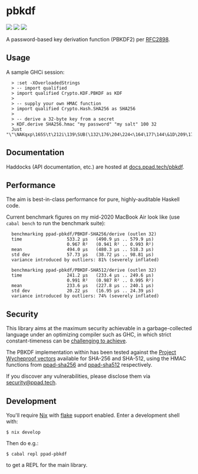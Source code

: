 # pbkdf

[![](https://img.shields.io/hackage/v/ppad-pbkdf?color=blue)](https://hackage.haskell.org/package/ppad-pbkdf)
![](https://img.shields.io/badge/license-MIT-brightgreen)
[![](https://img.shields.io/badge/haddock-pbkdf-lightblue)](https://docs.ppad.tech/pbkdf)

A password-based key derivation function (PBKDF2) per
[RFC2898](https://datatracker.ietf.org/doc/html/rfc2898).

## Usage

A sample GHCi session:

```
  > :set -XOverloadedStrings
  > -- import qualified
  > import qualified Crypto.KDF.PBKDF as KDF
  >
  > -- supply your own HMAC function
  > import qualified Crypto.Hash.SHA256 as SHA256
  >
  > -- derive a 32-byte key from a secret
  > KDF.derive SHA256.hmac "my password" "my salt" 100 32
  Just "\"\NAKqxp\165S\t\212i\139\SUB(\132\176\204\224<\164\177\144\&1D\209\175\145\139[K\159h\205"
```

## Documentation

Haddocks (API documentation, etc.) are hosted at
[docs.ppad.tech/pbkdf][hadoc].

## Performance

The aim is best-in-class performance for pure, highly-auditable Haskell
code.

Current benchmark figures on my mid-2020 MacBook Air look like (use
`cabal bench` to run the benchmark suite):

```
  benchmarking ppad-pbkdf/PBKDF-SHA256/derive (outlen 32)
  time                 533.2 μs   (490.9 μs .. 579.9 μs)
                       0.967 R²   (0.941 R² .. 0.993 R²)
  mean                 494.0 μs   (480.3 μs .. 518.3 μs)
  std dev              57.73 μs   (38.72 μs .. 98.81 μs)
  variance introduced by outliers: 81% (severely inflated)

  benchmarking ppad-pbkdf/PBKDF-SHA512/derive (outlen 32)
  time                 241.2 μs   (233.4 μs .. 249.6 μs)
                       0.991 R²   (0.987 R² .. 0.995 R²)
  mean                 233.6 μs   (227.8 μs .. 240.1 μs)
  std dev              20.22 μs   (16.95 μs .. 24.39 μs)
  variance introduced by outliers: 74% (severely inflated)
```

## Security

This library aims at the maximum security achievable in a
garbage-collected language under an optimizing compiler such as GHC, in
which strict constant-timeness can be [challenging to achieve][const].

The PBKDF implementation within has been tested against the [Project
Wycheproof vectors][wyche] available for SHA-256 and SHA-512, using
the HMAC functions from [ppad-sha256][sh256] and [ppad-sha512][sh512]
respectively.

If you discover any vulnerabilities, please disclose them via
security@ppad.tech.

## Development

You'll require [Nix][nixos] with [flake][flake] support enabled. Enter a
development shell with:

```
$ nix develop
```

Then do e.g.:

```
$ cabal repl ppad-pbkdf
```

to get a REPL for the main library.

[nixos]: https://nixos.org/
[flake]: https://nixos.org/manual/nix/unstable/command-ref/new-cli/nix3-flake.html
[hadoc]: https://docs.ppad.tech/pbkdf
[sh256]: https://git.ppad.tech/sha256
[sh512]: https://git.ppad.tech/sha512
[const]: https://www.chosenplaintext.ca/articles/beginners-guide-constant-time-cryptography.html
[wyche]: https://github.com/C2SP/wycheproof
